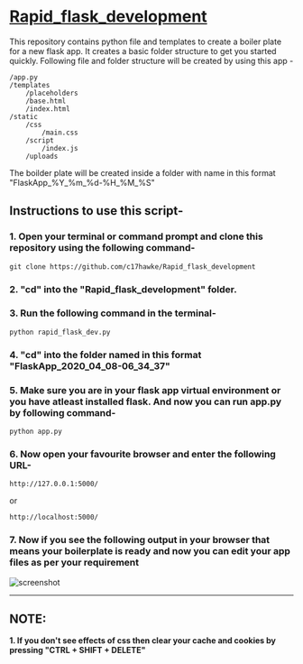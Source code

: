 # [Rapid_flask_development](https://c17hawke.github.io/Rapid_flask_development/)
This repository contains python file and templates to create a boiler plate for a new flask app. 
It creates a basic folder structure to get you started quickly. Following file 
		and folder structure will be created by using this app -
```
/app.py
/templates
	/placeholders
	/base.html
	/index.html
/static
	/css
		/main.css
	/script
		/index.js
	/uploads
```

The boilder plate will be created inside a folder with name in this format "FlaskApp_%Y_%m_%d-%H_%M_%S"

## Instructions to use this script- 
### 1. Open your terminal or command prompt and clone this repository using the following command- 
```
git clone https://github.com/c17hawke/Rapid_flask_development
```

### 2. "cd" into the "Rapid_flask_development" folder.

### 3. Run the following command in the terminal-
```
python rapid_flask_dev.py
```
### 4. "cd" into the folder named in this format "FlaskApp_2020_04_08-06_34_37"

### 5. Make sure you are in your flask app virtual environment or you have atleast installed flask. And now you can run app.py by following command-
```
python app.py
```
### 6. Now open your favourite browser and enter the following URL-
```
http://127.0.0.1:5000/
```
or 
```
http://localhost:5000/
```
### 7. Now if you see the following output in your browser that means your boilerplate is ready and now you can edit your app files as per your requirement
![screenshot](https://github.com/c17hawke/testRepo_forblog/blob/master/hello_flask2.png?raw=true)

---
## NOTE:
**1. If you don't see effects of css then clear your cache and cookies by pressing "CTRL + SHIFT + DELETE"**
